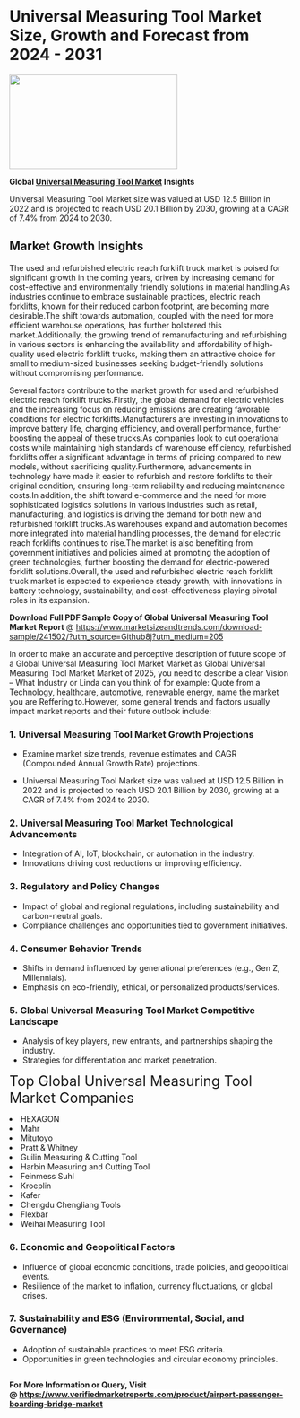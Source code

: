 <H1>Universal Measuring Tool Market Size, Growth and Forecast from 2024 - 2031</H1><img class="aligncenter size-medium wp-image-584254" src="https://thirdeyenews.in/wp-content/uploads/2024/09/Global-Market-Research-300x168.jpeg" alt="" width="300" height="168" /><p><strong>Global&nbsp;<a href="https://www.marketsizeandtrends.com/download-sample/241502/?utm_source=Github8j?utm_medium=205">Universal Measuring Tool Market</a> Insights</strong></p><p>Universal Measuring Tool Market size was valued at USD 12.5 Billion in 2022 and is projected to reach USD 20.1 Billion by 2030, growing at a CAGR of 7.4% from 2024 to 2030.</p><p><h2>Market Growth Insights</h2> <p>The used and refurbished electric reach forklift truck market is poised for significant growth in the coming years, driven by increasing demand for cost-effective and environmentally friendly solutions in material handling.As industries continue to embrace sustainable practices, electric reach forklifts, known for their reduced carbon footprint, are becoming more desirable.The shift towards automation, coupled with the need for more efficient warehouse operations, has further bolstered this market.Additionally, the growing trend of remanufacturing and refurbishing in various sectors is enhancing the availability and affordability of high-quality used electric forklift trucks, making them an attractive choice for small to medium-sized businesses seeking budget-friendly solutions without compromising performance.</p> <p>Several factors contribute to the market growth for used and refurbished electric reach forklift trucks.Firstly, the global demand for electric vehicles and the increasing focus on reducing emissions are creating favorable conditions for electric forklifts.Manufacturers are investing in innovations to improve battery life, charging efficiency, and overall performance, further boosting the appeal of these trucks.As companies look to cut operational costs while maintaining high standards of warehouse efficiency, refurbished forklifts offer a significant advantage in terms of pricing compared to new models, without sacrificing quality.Furthermore, advancements in technology have made it easier to refurbish and restore forklifts to their original condition, ensuring long-term reliability and reducing maintenance costs.In addition, the shift toward e-commerce and the need for more sophisticated logistics solutions in various industries such as retail, manufacturing, and logistics is driving the demand for both new and refurbished forklift trucks.As warehouses expand and automation becomes more integrated into material handling processes, the demand for electric reach forklifts continues to rise.The market is also benefiting from government initiatives and policies aimed at promoting the adoption of green technologies, further boosting the demand for electric-powered forklift solutions.Overall, the used and refurbished electric reach forklift truck market is expected to experience steady growth, with innovations in battery technology, sustainability, and cost-effectiveness playing pivotal roles in its expansion.</p><p><span class=""><strong>Download Full PDF Sample Copy of Global Universal Measuring Tool Market Report</strong> @ <a href="https://www.marketsizeandtrends.com/download-sample/241502/?utm_source=Github8j?utm_medium=205" target="_blank">https://www.marketsizeandtrends.com/download-sample/241502/?utm_source=Github8j?utm_medium=205</a></span></p><p>In order to make an accurate and perceptive description of future scope of a Global&nbsp;Universal Measuring Tool Market Market as Global&nbsp;Universal Measuring Tool Market Market of 2025, you need to describe a clear Vision &ndash; What Industry or Linda can you think of for example: Quote from a Technology, healthcare, automotive, renewable energy, name the market you are Reffering to.However, some general trends and factors usually impact market reports and their future outlook include:</p><h3>1.&nbsp;<strong>Universal Measuring Tool Market Growth Projections</strong></h3><ul><li>Examine market size trends, revenue estimates and CAGR (Compounded Annual Growth Rate) projections.</li><li><p>Universal Measuring Tool Market size was valued at USD 12.5 Billion in 2022 and is projected to reach USD 20.1 Billion by 2030, growing at a CAGR of 7.4% from 2024 to 2030.</p></li></ul><h3>2.&nbsp;<strong>Universal Measuring Tool Market Technological Advancements</strong></h3><ul><li>Integration of AI, IoT, blockchain, or automation in the industry.</li><li>Innovations driving cost reductions or improving efficiency.</li></ul><h3>3.&nbsp;<strong>Regulatory and Policy Changes</strong></h3><ul><li>Impact of global and regional regulations, including sustainability and carbon-neutral goals.</li><li>Compliance challenges and opportunities tied to government initiatives.</li></ul><h3>4.&nbsp;<strong>Consumer Behavior Trends</strong></h3><ul><li>Shifts in demand influenced by generational preferences (e.g., Gen Z, Millennials).</li><li>Emphasis on eco-friendly, ethical, or personalized products/services.</li></ul><h3>5.&nbsp;<strong>Global Universal Measuring Tool Market Competitive Landscape</strong></h3><ul><li>Analysis of key players, new entrants, and partnerships shaping the industry.</li><li>Strategies for differentiation and market penetration.</li></ul><p data-pm-slice="1 1 []"><span style="color: inherit; font-family: inherit; font-size: 25px;">Top Global Universal Measuring Tool Market Companies</span></p><div class="" data-test-id=""><p><li>HEXAGON</li><li> Mahr</li><li> Mitutoyo</li><li> Pratt & Whitney</li><li> Guilin Measuring & Cutting Tool</li><li> Harbin Measuring and Cutting Tool</li><li> Feinmess Suhl</li><li> Kroeplin</li><li> Kafer</li><li> Chengdu Chengliang Tools</li><li> Flexbar</li><li> Weihai Measuring Tool</li></p></div><h3>6.&nbsp;<strong>Economic and Geopolitical Factors</strong></h3><ul><li>Influence of global economic conditions, trade policies, and geopolitical events.</li><li>Resilience of the market to inflation, currency fluctuations, or global crises.</li></ul><h3>7.&nbsp;<strong>Sustainability and ESG (Environmental, Social, and Governance)</strong></h3><ul><li>Adoption of sustainable practices to meet ESG criteria.</li><li>Opportunities in green technologies and circular economy principles.</li></ul><h2><strong style="font-size: 14px;">For More Information or Query, Visit @&nbsp;</strong><a style="background-color: #ffffff; font-size: 14px;" href="https://www.marketsizeandtrends.com/report/universal-measuring-tool-market/" target="_blank">https://www.verifiedmarketreports.com/product/airport-passenger-boarding-bridge-market</a></h2>